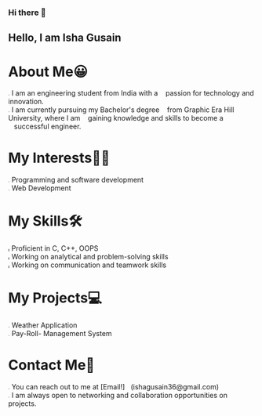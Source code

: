 ### Hi there 👋


<h2>Hello, I am Isha Gusain</h2>

<h1>About Me😀</h1>
<span style="font-size: 30%;">⭐</span>
I am an engineering student from India with a &nbsp;&nbsp;&nbsp;passion for technology and innovation.<br>
<span style="font-size: 30%;">⭐</span>
I am currently pursuing my Bachelor's degree &nbsp;&nbsp;&nbsp;from Graphic Era Hill University, where I am &nbsp;&nbsp;&nbsp;gaining knowledge and skills to become a &nbsp;&nbsp;&nbsp;successful engineer.

<h1>My Interests🧑‍🔧</h1>
<span style="font-size: 30%;">⭐</span>
Programming and software development<br>
<span style="font-size: 30%;">⭐</span>
Web Development 

<h1>My Skills🛠️</h1>
<span style="font-size: 30%;">💫</span>
Proficient in C, C++, OOPS<br>
<span style="font-size: 30%;">💫</span>
Working on analytical and problem-solving skills<br>
<span style="font-size: 30%;">💫</span>
Working on  communication and teamwork skills<br>

<h1>My Projects💻</h1>
<span style="font-size: 30%;">⭐</span>
Weather Application<br>
<span style="font-size: 30%;">⭐</span>
Pay-Roll- Management System

<h1>Contact Me📩</h1>
<span style="font-size: 30%;">⭐</span>
You can reach out to me at [Email!]&nbsp;&nbsp;&nbsp;(ishagusain36@gmail.com) <br>
<span style="font-size: 30%;">⭐</span>
I am always open to networking and collaboration opportunities on projects.
